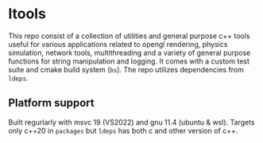 # ltools

This repo consist of a collection of utilities and general purpose c++ tools useful for various applications related to opengl rendering, physics simulation, network tools, multithreading and a variety of general purpose functions for string manipulation and logging. It comes with a custom test suite and cmake build system (`bs`).
The repo utilizes dependencies from `ldeps`.

## Platform support
Built regurlarly with msvc 19 (VS2022) and gnu 11.4 (ubuntu & wsl). Targets only c++20 in `packages` but `ldeps` has both c and other version of c++.
